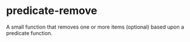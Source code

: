 # predicate-remove
A small function that removes one or more items (optional) based upon a predicate function.
